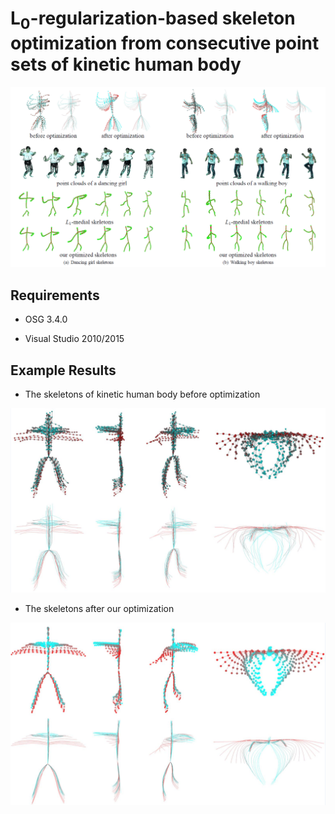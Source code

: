 # L<sub>0</sub>-regularization-based skeleton optimization from consecutive point sets of kinetic human body

![representive image](result/images/representive_image.png "representive image")

## Requirements

- OSG 3.4.0

- Visual Studio 2010/2015

## Example Results

- The skeletons of kinetic human body before optimization

![before optimization](result/images/before.png "before optimization")

- The skeletons after our optimization

![after optimization](result/images/after.png "after optimization")